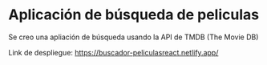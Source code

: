 # Aplicación de búsqueda de peliculas
Se creo una apliación de búsqueda usando la API de TMDB (The Movie DB)

Link de despliegue: https://buscador-peliculasreact.netlify.app/
